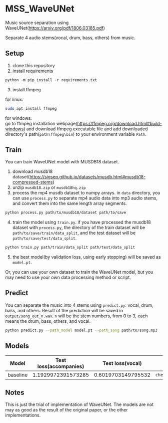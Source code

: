 # MSS_WaveUNet

Music source separation using WaveUNet(https://arxiv.org/pdf/1806.03185.pdf)    

Separate 4 audio stems(vocal, drum, bass, others) from music.

## Setup

1. clone this repository
2. install requirements
```python
python -m pip install -r requirements.txt
```

3. install ffmpeg

for linux:
```bash
sudo apt install ffmpeg
```
  
for windows:  
go to ffmpeg installation webpage(https://ffmpeg.org/download.html#build-windows) and download ffmpeg executable file and add downloaded directory's path(`path\ffmpeg\bin`) to your environment variable `Path`.

## Train
You can train WaveUNet model with MUSDB18 dataset.
1. download musdb18 dataset(https://sigsep.github.io/datasets/musdb.html#musdb18-compressed-stems)
2. unzip `musdb18.zip` or `musdb18hq.zip`
3. process the mp4 musdb dataset to numpy arrays. in `data` directory, you can use `process.py` to separate mp4 audio data into mp3 audio stems, and convert them into the same length array segments.
```bash
python process.py path/to/musdb18/dataset path/to/save
```
4. train the model using `train.py`. if you have processed the musdb18 dataset with `process.py`, the directory of the train dataset will be `path/to/save/train/data_split`, and the test dataset will be `path/to/save/test/data_split`.
```bash
python train.py path/train/data_split path/test/data_split
```
5. the best model(by validation loss, using early stopping) will be saved as `model.pt`. 
   
Or, you can use your own dataset to train the WaveUNet model, but you may need to use your own data processing method or script.

## Predict
You can separate the music into 4 stems using `predict.py`: vocal, drum, bass, and others.
Result of the prediction will be saved in `output/song_out_n.wav`. `n` will be the stem numbers, from 0 to 3, each means the drum, bass, others, and vocal.
```bash
python predict.py --path_model model.pt --path_song path/to/song.mp3
```

## Models
|Model   |Test loss(accompanies)|Test loss(vocal)  |File                    |
|--------|----------------------|------------------|------------------------|
|baseline|1.1929972391573285    |0.6019703149795532|`checkpoint/baseline.pt`|

## Notes
This is just the trial of implementation of WaveUNet. The models are not may as good as the result of the original paper, or the other implementations.
